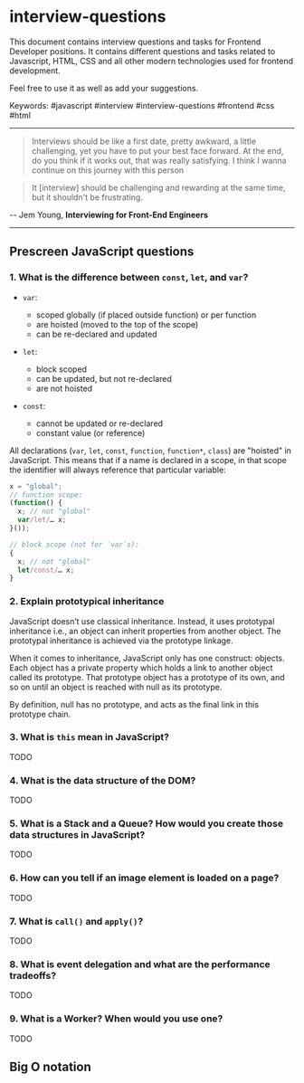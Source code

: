 # interview-questions

This document contains interview questions and tasks for Frontend Developer positions.
It contains different questions and tasks related to Javascript, HTML, CSS and all other
modern technologies used for frontend development. 

Feel free to use it as well as add your suggestions.

Keywords: #javascript #interview #interview-questions #frontend #css #html

---

> Interviews should be like a first date, pretty awkward, a little challenging,
> yet you have to put your best face forward. At the end, do you think if it 
> works out, that was really satisfying. I think I wanna continue on this journey
> with this person

> It [interview] should be challenging and rewarding at the same time, but it shouldn't 
> be frustrating.

-- Jem Young, **Interviewing for Front-End Engineers**

---

## Prescreen JavaScript questions

### 1. What is the difference between `const`, `let`, and `var`?

- `var`:
  - scoped globally (if placed outside function) or per function
  - are hoisted (moved to the top of the scope)
  - can be re-declared and updated

- `let`:
  - block scoped
  - can be updated, but not re-declared
  - are not hoisted

- `const`:
  - cannot be updated or re-declared
  - constant value (or reference)
  
All declarations (`var`, `let`, `const`, `function`, `function*`, `class`) are 
"hoisted" in JavaScript. This means that if a name is declared in a scope, 
in that scope the identifier will always reference that particular variable: 

```js
x = "global";
// function scope:
(function() {
  x; // not "global"
  var/let/… x;
}());

// block scope (not for `var`s):
{
  x; // not "global"
  let/const/… x;
}
```

### 2. Explain prototypical inheritance

JavaScript doesn’t use classical inheritance. Instead, it uses prototypal 
inheritance i.e., an object can inherit properties from another object.
The prototypal inheritance is achieved via the prototype linkage.

When it comes to inheritance, JavaScript only has one construct: objects. 
Each object has a private property which holds a link to another object 
called its prototype. That prototype object has a prototype of its own, 
and so on until an object is reached with null as its prototype. 

By definition, null has no prototype, and acts as the final link in 
this prototype chain.


###  3. What is `this` mean in JavaScript?

TODO
 
###  4. What is the data structure of the DOM?

TODO

###  5. What is a Stack and a Queue? How would you create those data structures in JavaScript?

TODO

###  6. How can you tell if an image element is loaded on a page?

TODO

###  7. What is `call()` and `apply()`?

TODO

###  8. What is event delegation and what are the performance tradeoffs?

TODO

###  9. What is a Worker? When would you use one?

TODO


## Big O notation
